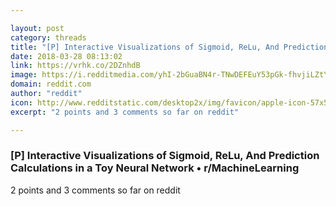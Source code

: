 ```yaml
---

layout: post
category: threads
title: "[P] Interactive Visualizations of Sigmoid, ReLu, And Prediction Calculations in a Toy Neural Network"
date: 2018-03-28 08:13:02
link: https://vrhk.co/2DZnhdB
image: https://i.redditmedia.com/yhI-2bGuaBN4r-TNwDEFEuY53pGk-fhvjiLZtYJFWsg.jpg?w=320&s=79a8c81aeb1543f41c3df87498ac1453
domain: reddit.com
author: "reddit"
icon: http://www.redditstatic.com/desktop2x/img/favicon/apple-icon-57x57.png
excerpt: "2 points and 3 comments so far on reddit"

---
```


### [P] Interactive Visualizations of Sigmoid, ReLu, And Prediction Calculations in a Toy Neural Network • r/MachineLearning

2 points and 3 comments so far on reddit